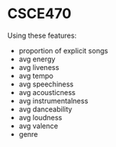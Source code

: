 # CSCE470

Using these features:
* proportion of explicit songs
* avg energy
* avg liveness 
* avg tempo
* avg speechiness 
* avg acousticness
* avg instrumentalness
* avg danceability
* avg loudness
* avg valence
* genre